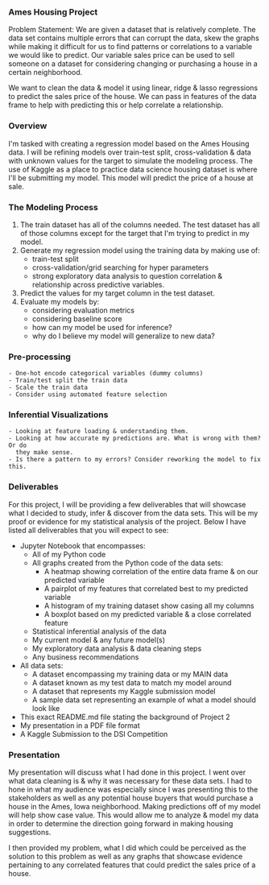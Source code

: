 ### Ames Housing Project

Problem Statement: We are given a dataset that is relatively complete. The data
set contains multiple errors that can corrupt the data, skew the graphs while
making it difficult for us to find patterns or correlations to a variable we
would like to predict. Our variable sales price can be used to sell someone on
a dataset for considering changing or purchasing a house in a certain
neighborhood.

We want to clean the data & model it using linear, ridge & lasso regressions to
predict the sales price of the house. We can pass in features of the data frame
to help with predicting this or help correlate a relationship.

### Overview
I'm tasked with creating a regression model based on the Ames Housing data.
I will be refining models over train-test split, cross-validation &
data with unknown values for the target to simulate the modeling process. The
use of Kaggle as a place to practice data science housing dataset is where I'll
be submitting my model. This model will predict the price of a house at sale.

### The Modeling Process
1. The train dataset has all of the columns needed. The test dataset has all of
those columns except for the target that I'm trying to predict in my model.
2. Generate my regression model using the training data by making use of:
    - train-test split
    - cross-validation/grid searching for hyper parameters
    - strong exploratory data analysis to question correlation & relationship
      across predictive variables.
3. Predict the values for my target column in the test dataset.
4. Evaluate my models by:
    - considering evaluation metrics
    - considering baseline score
    - how can my model be used for inference?
    - why do I believe my model will generalize to new data?

### Pre-processing
    - One-hot encode categorical variables (dummy columns)
    - Train/test split the train data
    - Scale the train data
    - Consider using automated feature selection

### Inferential Visualizations
    - Looking at feature loading & understanding them.
    - Looking at how accurate my predictions are. What is wrong with them? Or do
      they make sense.
    - Is there a pattern to my errors? Consider reworking the model to fix this.   

### Deliverables
For this project, I will be providing a few deliverables that will showcase what
I decided to study, infer & discover from the data sets. This will be my
proof or evidence for my statistical analysis of the project. Below I have
listed all deliverables that you will expect to see:

- Jupyter Notebook that encompasses:
  - All of my Python code
  - All graphs created from the Python code of the data sets:
    - A heatmap showing correlation of the entire data frame & on our predicted
      variable
    - A pairplot of my features that correlated best to my predicted variable
    - A histogram of my training dataset show casing all my columns
    - A boxplot based on my predicted variable & a close correlated feature
  - Statistical inferential analysis of the data
  - My current model & any future model(s)
  - My exploratory data analysis & data cleaning steps
  - Any business recommendations
- All data sets:
  - A dataset encompassing my training data or my MAIN data
  - A dataset known as my test data to match my model around
  - A dataset that represents my Kaggle submission model
  - A sample data set representing an example of what a model should look like
- This exact README.md file stating the background of Project 2
- My presentation in a PDF file format
- A Kaggle Submission to the DSI Competition

### Presentation
My presentation will discuss what I had done in this project. I went over what
data cleaning is & why it was necessary for these data sets. I had to hone in
what my audience was especially since I was presenting this to the stakeholders
as well as any potential house buyers that would purchase a house in the Ames,
Iowa neighborhood. Making predictions off of my model will help show case value.
This would allow me to analyze & model my data in order to determine the direction going forward in making housing suggestions.

I then provided my problem, what I did which could be perceived as the solution
to this problem as well as any graphs that showcase evidence pertaining to any
correlated features that could predict the sales price of a house.
